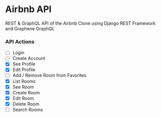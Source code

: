 # Airbnb API

REST & GraphQL API of the Airbnb Clone using Django REST Framework and Graphene GraphQL

### API Actions

- [ ] Login
- [ ] Create Account
- [x] See Profile
- [x] Edit Profile
- [ ] Add / Remove Room from Favorites
- [x] List Rooms
- [x] See Room
- [x] Create Room
- [x] Edit Room
- [x] Delete Room
- [ ] Search Rooms
